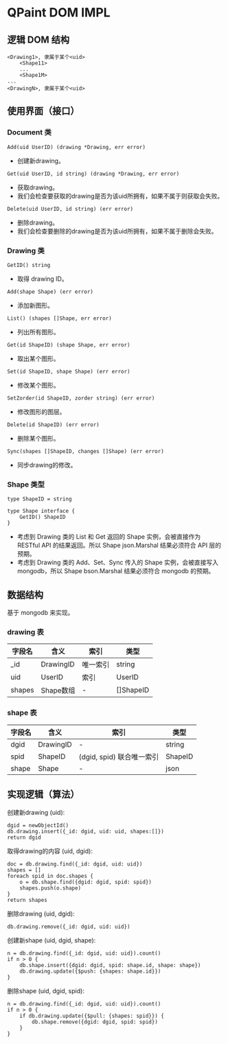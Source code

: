 QPaint DOM IMPL
========

## 逻辑 DOM 结构

```
<Drawing1>, 隶属于某个<uid>
    <Shape11>
    ...
    <Shape1M>
...
<DrawingN>, 隶属于某个<uid>
```

## 使用界面（接口）

### Document 类

```
Add(uid UserID) (drawing *Drawing, err error)
```
* 创建新drawing。 

```
Get(uid UserID, id string) (drawing *Drawing, err error)
```
* 获取drawing。
* 我们会检查要获取的drawing是否为该uid所拥有，如果不属于则获取会失败。 

```
Delete(uid UserID, id string) (err error)
```
* 删除drawing。
* 我们会检查要删除的drawing是否为该uid所拥有，如果不属于删除会失败。 


### Drawing 类

```
GetID() string
```
* 取得 drawing ID。

```
Add(shape Shape) (err error)
```
* 添加新图形。

```
List() (shapes []Shape, err error)
```
* 列出所有图形。

```
Get(id ShapeID) (shape Shape, err error)
```
* 取出某个图形。

```
Set(id ShapeID, shape Shape) (err error)
```
* 修改某个图形。

```
SetZorder(id ShapeID, zorder string) (err error)
```
* 修改图形的图层。

```
Delete(id ShapeID) (err error)
```
* 删除某个图形。

```
Sync(shapes []ShapeID, changes []Shape) (err error)
```
* 同步drawing的修改。

### Shape 类型

```
type ShapeID = string

type Shape interface {
	GetID() ShapeID
}
```
* 考虑到 Drawing 类的 List 和 Get 返回的 Shape 实例，会被直接作为 RESTful API 的结果返回。所以 Shape json.Marshal 结果必须符合 API 层的预期。
* 考虑到 Drawing 类的 Add、Set、Sync 传入的 Shape 实例，会被直接写入 mongodb，所以 Shape bson.Marshal 结果必须符合 mongodb 的预期。

## 数据结构

基于 mongodb 来实现。

### drawing 表

| 字段名 | 含义 | 索引 | 类型 |
| ------- | ------ | ---------- | ------ |
| _id | DrawingID | 唯一索引 | string |
| uid | UserID | 索引 | UserID |
| shapes | Shape数组 | - | []ShapeID |

### shape 表

| 字段名 | 含义 | 索引 | 类型 |
| ------- | ------ | ---------- | ------ |
| dgid | DrawingID | - | string |
| spid | ShapeID | (dgid, spid) 联合唯一索引 | ShapeID |
| shape | Shape | - | json |

## 实现逻辑（算法）

创建新drawing (uid):
```
dgid = newObjectId()
db.drawing.insert({_id: dgid, uid: uid, shapes:[]})
return dgid
```

取得drawing的内容 (uid, dgid):
```
doc = db.drawing.find({_id: dgid, uid: uid})
shapes = []
foreach spid in doc.shapes {
    o = db.shape.find({dgid: dgid, spid: spid})
    shapes.push(o.shape)
}
return shapes
```

删除drawing (uid, dgid):
```
db.drawing.remove({_id: dgid, uid: uid})
```

创建新shape (uid, dgid, shape):
```
n = db.drawing.find({_id: dgid, uid: uid}).count()
if n > 0 {
    db.shape.insert({dgid: dgid, spid: shape.id, shape: shape})
    db.drawing.update({$push: {shapes: shape.id}})
}
```

删除shape (uid, dgid, spid):
```
n = db.drawing.find({_id: dgid, uid: uid}).count()
if n > 0 {
    if db.drawing.update({$pull: {shapes: spid}}) {
        db.shape.remove({dgid: dgid, spid: spid})
    }
}
```

